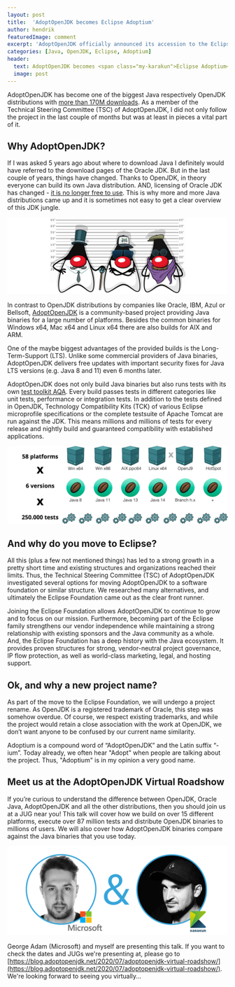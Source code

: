 ```yaml
---
layout: post
title:  'AdoptOpenJDK becomes Eclipse Adoptium'
author: hendrik
featuredImage: comment
excerpt: 'AdoptOpenJDK officially announced its accession to the Eclipse Foundation and the future name "Eclipse Adoptium". A necessary and sensible move? A comment by Hendrik Ebbers, member of the Technical Steering Committee of AdoptOpenJDK.' 
categories: [Java, OpenJDK, Eclipse, Adoptium]
header:
  text: AdoptOpenJDK becomes <span class="my-karakun">Eclipse Adoptium</span>
  image: post
---
```


AdoptOpenJDK has become one of the biggest Java respectively OpenJDK distributions with [more than 170M downloads](https://dash-v2.adoptopenjdk.net/). As a member of the Technical Steering Committee (TSC) of AdoptOpenJDK, I did not only follow the project in the last couple of months but was at least in pieces a vital part of it.

## Why AdoptOpenJDK?

If I was asked 5 years ago about where to download Java I definitely would have referred to the download pages of the Oracle JDK. But in the last couple of years, things have changed. Thanks to OpenJDK, in theory everyone can build its own Java distribution. AND, licensing of Oracle JDK has changed - [it is no longer free to use](/java/2018/06/25/java-releases.html). This is why more and more Java distributions came up and it is sometimes not easy to get a clear overview of this JDK jungle.

![3 Duke Suspects](/assets/images/pages/jdks/3duke_suspects.png)

In contrast to OpenJDK distributions by companies like Oracle, IBM, Azul or Bellsoft, [AdoptOpenJDK](https://adoptopenjdk.net/) is a community-based project providing Java binaries for a large number of platforms. Besides the common binaries for Windows x64, Mac x64 and Linux x64 there are also builds for AIX and ARM.

One of the maybe biggest advantages of the provided builds is the Long-Term-Support (LTS). Unlike some commercial providers of Java binaries, AdoptOpenJDK delivers free updates with important security fixes for Java LTS versions (e.g. Java 8 and 11) even 6 months later.

AdoptOpenJDK does not only build Java binaries but also runs tests with its own [test toolkit AQA](/2020/02/26/OpenJDK-builds.html). Every build passes tests in different categories like unit tests, performance or integration tests. In addition to the tests defined in OpenJDK, Technology Compatibility Kits (TCK) of various Eclipse microprofile specifications or the complete testsuite of Apache Tomcat are run against the JDK. This means millions and millions of tests for every release and nightly build and guaranteed compatibility with established applications.

![testing](/assets/posts/2020-07-13-adoptium/adopt-3-1536x543.png)

## And why do you move to Eclipse?
All this (plus a few not mentioned things) has led to a strong growth in a pretty short time and existing structures and organizations reached their limits. Thus, the Technical Steering Committee (TSC) of AdoptOpenJDK investigated several options for moving AdoptOpenJDK to a software foundation or similar structure. We researched many alternatives, and ultimately the Eclipse Foundation came out as the clear front runner. 

Joining the Eclipse Foundation allows AdoptOpenJDK to continue to grow and to focus on our mission. Furthermore, becoming part of the Eclipse family strengthens our vendor independence while maintaining a strong relationship with existing sponsors and the Java community as a whole. And, the Eclipse Foundation has a deep history with the Java ecosystem. It provides proven structures for strong, vendor-neutral project governance, IP flow protection, as well as world-class marketing, legal, and hosting support.

## Ok, and why a new project name?
As part of the move to the Eclipse Foundation, we will undergo a project rename. As OpenJDK is a registered trademark of Oracle, this step was somehow overdue. Of course, we respect existing trademarks, and while the project would retain a close association with the work at OpenJDK, we don’t want anyone to be confused by our current name similarity.

Adoptium is a compound word of “AdoptOpenJDK” and the Latin suffix “-ium”. Today already, we often hear "Adopt" when people are talking about the project. Thus, "Adoptium" is in my opinion a very good name.

## Meet us at the AdoptOpenJDK Virtual Roadshow
If you’re curious to understand the difference between OpenJDK, Oracle Java, AdoptOpenJDK and all the other distributions, then you should join us at a JUG near you! This talk will cover how we build on over 15 different platforms, execute over 87 million tests and distribute OpenJDK binaries to millions of users. We will also cover how AdoptOpenJDK binaries compare against the Java binaries that you use today.

![Speaker of Virtual Roadshow](/assets/posts/2020-07-13-adoptium/speakers.png)

George Adam (Microsoft) and myself are presenting this talk. If you want to check the dates and JUGs we're presenting at, please go to [https://blog.adoptopenjdk.net/2020/07/adoptopenjdk-virtual-roadshow/](https://blog.adoptopenjdk.net/2020/07/adoptopenjdk-virtual-roadshow/). We're looking forward to seeing you virtually...
